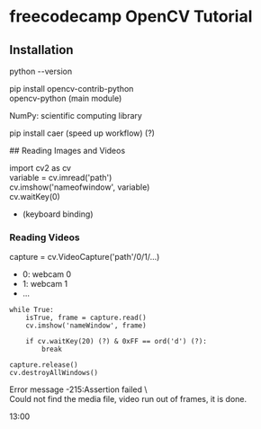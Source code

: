 # freecodecamp OpenCV Tutorial

## Installation

python --version

pip install opencv-contrib-python \
            opencv-python (main module)

NumPy: scientific computing library

pip install caer (speed up workflow) (?)

## Reading Images and Videos

import cv2 as cv \
variable = cv.imread('path') \
cv.imshow('nameofwindow', variable) \
cv.waitKey(0)
- (keyboard binding) 

### Reading Videos

capture = cv.VideoCapture('path'/0/1/...)
- 0: webcam 0
- 1: webcam 1 
- ...

~~~
while True:
    isTrue, frame = capture.read()
    cv.imshow('nameWindow', frame)

    if cv.waitKey(20) (?) & 0xFF == ord('d') (?):
        break

capture.release()
cv.destroyAllWindows()
~~~

Error message -215:Assertion failed \  
Could not find the media file, video run out of frames, it is done.

13:00